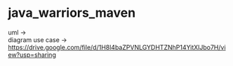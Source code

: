 # java_warriors_maven
uml ->  
diagram use case -> https://drive.google.com/file/d/1H8l4baZPVNLGYDHTZNhP14YitXlJbo7H/view?usp=sharing  
